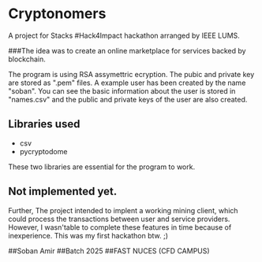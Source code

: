 # Cryptonomers
A project for Stacks #Hack4Impact hackathon arranged by IEEE LUMS.

###The idea was to create an online marketplace for services backed by blockchain.

The program is using RSA assymettric ecryption. The pubic and private key are stored as ".pem" files. A example user has been created by the name "soban". You can see the basic information about the user is stored in "names.csv" and the public and private keys of the user are also created.

## Libraries used

 - csv
 - pycryptodome

These two libraries are essential for the program to work.

## Not implemented  yet.

Further, The project intended to implent a working mining client, which could process the transactions between user and service providers. However, I wasn'table to complete these features in time because of inexperience. This was my first hackathon btw. ;)


##Soban Amir
##Batch 2025
##FAST NUCES (CFD CAMPUS)
